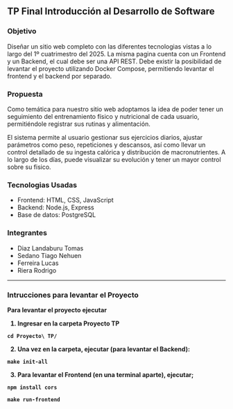 ## TP Final Introducción al Desarrollo de Software 


### Objetivo

Diseñar un sitio web completo con las diferentes tecnologias vistas a lo largo del 1º cuatrimestro del 2025. La misma pagina cuenta con un Frontend y un Backend, el cual debe ser una API REST. Debe existir la posibilidad de levantar el proyecto utilizando Docker Compose, permitiendo levantar el frontend y el backend por separado.

### Propuesta

Como temática para nuestro sitio web adoptamos la idea de poder tener un seguimiento del entrenamiento físico y nutricional de cada usuario, permitiéndole registrar sus rutinas y alimentación. 

El sistema permite al usuario gestionar sus ejercicios diarios, ajustar parámetros como peso, repeticiones y descansos, así como llevar un control detallado de su ingesta calórica y distribución de macronutrientes. A lo largo de los días, puede visualizar su evolución y tener un mayor control sobre su fisico.

### Tecnologias Usadas

- Frontend: HTML, CSS, JavaScript
- Backend: Node.js, Express
- Base de datos: PostgreSQL

### Integrantes

- Diaz Landaburu Tomas
- Sedano Tiago Nehuen
- Ferreira Lucas 
- Riera Rodrigo
<b>

<hr>

### Intrucciones para levantar el Proyecto

Para levantar el proyecto ejecutar 

1. Ingresar en la carpeta Proyecto TP
```
cd Proyecto\ TP/
```
2. Una vez en la carpeta, ejecutar (para levantar el Backend):
```
make init-all
```
3. Para levantar el Frontend (en una terminal aparte), ejecutar;

```
npm install cors
```

```
make run-frontend
```